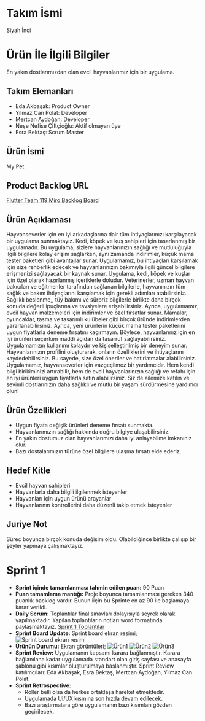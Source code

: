 # Takım İsmi
Siyah İnci
# Ürün İle İlgili Bilgiler
En yakın dostlarımızdan olan evcil hayvanlarımız için bir uygulama.
## Takım Elemanları
* Eda Akbaşak: Product Owner
* Yılmaz Can Polat: Developer
* Mertcan Aydoğan: Developer
* Neşe Nefise Çiftçioğlu: Aktif olmayan üye
* Esra Bektaş: Scrum Master
## Ürün İsmi
My Pet
## Product Backlog URL
[Flutter Team 119 Miro Backlog Board](https://miro.com/app/board/uXjVMAgGfjw=/?share_link_id=652661104250)
## Ürün Açıklaması
Hayvanseverler için en iyi arkadaşlarına dair tüm ihtiyaçlarınızı karşılayacak bir uygulama sunmaktayız. Kedi, köpek ve kuş sahipleri için tasarlanmış bir uygulamadır. Bu uygulama, sizlere hayvanlarınızın sağlığı ve mutluluğuyla ilgili bilgilere kolay erişim sağlarken, aynı zamanda indirimler, küçük mama tester paketleri gibi avantajlar sunar.
Uygulamamız, bu ihtiyaçları karşılamak için size rehberlik edecek ve hayvanlarınızın bakımıyla ilgili güncel bilgilere erişmenizi sağlayacak bir kaynak sunar.
Uygulama, kedi, köpek ve kuşlar için özel olarak hazırlanmış içeriklerle doludur. Veterinerler, uzman hayvan bakıcıları ve eğitmenler tarafından sağlanan bilgilerle, hayvanınızın tüm sağlık ve bakım ihtiyaçlarını karşılamak için gerekli adımları atabilirsiniz. Sağlıklı beslenme,, tüy bakımı ve sürpriz bilgilerle birlikte daha birçok konuda değerli ipuçlarına ve tavsiyelere erişebilirsiniz.
Ayrıca, uygulamamız, evcil hayvan malzemeleri için indirimler ve özel fırsatlar sunar. Mamalar, oyuncaklar, tasma ve tasarımlı kulübeler gibi birçok üründe indirimlerden yararlanabilirsiniz. Ayrıca, yeni ürünlerin küçük mama tester paketlerini uygun fiyatlarla deneme fırsatını kaçırmayın. Böylece, hayvanlarınız için en iyi ürünleri seçerken maddi açıdan da tasarruf sağlayabilirsiniz.
Uygulamamızın kullanımı kolaydır ve kişiselleştirilmiş bir deneyim sunar. Hayvanlarınızın profilini oluşturarak, onların özelliklerini ve ihtiyaçlarını kaydedebilirsiniz. Bu sayede, size özel öneriler ve hatırlatmalar alabilirsiniz.
Uygulamamız, hayvanseverler için vazgeçilmez bir yardımcıdır. Hem kendi bilgi birikiminizi artırabilir, hem de evcil hayvanlarınızın sağlığı ve refahı için en iyi ürünleri uygun fiyatlarla satın alabilirsiniz. Siz de ailemize katılın ve sevimli dostlarınızın daha sağlıklı ve mutlu bir yaşam sürdürmesine yardımcı olun!
## Ürün Özellikleri
* Uygun fiyata değişik ürünleri deneme fırsatı sunmakta.
* Hayvanlarımızın sağlığı hakkında doğru bilgiye ulaşabilirsiniz.
* En yakın dostumuz olan hayvanlarımızı daha iyi anlayabilme imkanınız olur.
* Bazı dostalarımızın türüne özel bilgilere ulaşma fırsatı elde ederiz.
## Hedef Kitle
* Evcil hayvan sahipleri
* Hayvanlarla daha bilgili ilgilenmek isteyenler
* Hayvanları için uygun ürünü arayanlar
* Hayvanlarının kontrollerini daha düzenli takip etmek isteyenler
## Juriye Not
Süreç boyunca birçok konuda değişim oldu. Olabildiğince birlikte çalışıp bir şeyler yapmaya çalışmaktayız.
# Sprint 1
* **Sprint içinde tamamlanması tahmin edilen puan:** 90 Puan
* **Puan tamamlama mantığı:** Proje boyunca tamamlanması gereken 340 puanlık backlog vardır. Bunun iiçin bu Sprinte en az 90 ile başlamaya karar verildi.
* **Daily Scrum:** Toplantılar final sınavları dolayısıyla seyrek olarak yapılmaktadır. Yapılan toplantıların notları word formatında paylaşmaktayız. [Sprint 1 Toplantılar](/Project%20Managment/Sprint1Documents/Toplantı%20Notları.docx)
* **Sprint Board Update:** Sprint board ekran resimi;
![Sprint board ekran resimi](/Project%20Managment/Sprint1Documents/Sprint%201.jpg)
* **Ürünün Durumu:** Ekran görüntüleri;
![Ürün1](/Project%20Managment/Sprint1Documents/Uygulama%20Giriş%20Ekranı.jpg)
![Ürün2](/Project%20Managment/Sprint1Documents/Uygulama%20Ana%20Ekran.png)
![Ürün3](/Project%20Managment/Sprint1Documents/Uygulama%20GİF.gif)
* **Sprint Review:** Uygulamanın kapsamı karara bağlanmıştır. Karara bağlanılana kadar uygulamada standart olan giriş sayfası ve anasayfa şablonu gibi kısımlar oluşturulmaya başlanmıştır. Sprint Review katılımcıları: Eda Akbaşak, Esra Bektaş, Mertcan Aydoğan, Yılmaz Can Polat.
* **Sprint Retrospective:**
  - Roller belli olsa da herkes ortaklaşa hareket etmektedir.
  - Uygulamada UI/UX kısmına son hızda devam edilecek.
  - Bazı araştırmalara göre uygulamanın bazı kısımları gözden geçirilecek.
